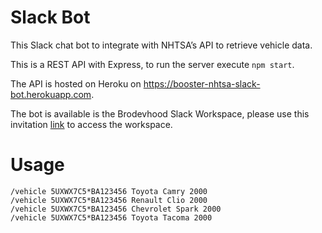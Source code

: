 # Slack Bot

This Slack chat bot to integrate with NHTSA’s API to retrieve vehicle data.

This is a REST API with Express, to run the server execute `npm start`.

The API is hosted on Heroku on <a href="https://booster-nhtsa-slack-bot.herokuapp.com" target="_blank">https://booster-nhtsa-slack-bot.herokuapp.com</a>.

The bot is available is the Brodevhood Slack Workspace, please use this invitation [link](https://join.slack.com/t/brodevhood/shared_invite/zt-8e4vdrdf-CJoDMM4Dzfjzj24XJ16nxQ) to access the workspace.

# Usage

```
/vehicle 5UXWX7C5*BA123456 Toyota Camry 2000
/vehicle 5UXWX7C5*BA123456 Renault Clio 2000
/vehicle 5UXWX7C5*BA123456 Chevrolet Spark 2000
/vehicle 5UXWX7C5*BA123456 Toyota Tacoma 2000
```
